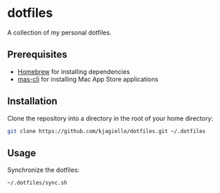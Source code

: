 # dotfiles

A collection of my personal dotfiles.

## Prerequisites

- [Homebrew](https://github.com/Homebrew/brew) for installing dependencies
- [mas-cli](https://github.com/mas-cli/mas) for installing Mac App Store applications

## Installation

Clone the repository into a directory in the root of your home directory:

```bash
git clone https://github.com/kjagiello/dotfiles.git ~/.dotfiles
```

## Usage

Synchronize the dotfiles:

```bash
~/.dotfiles/sync.sh
```
